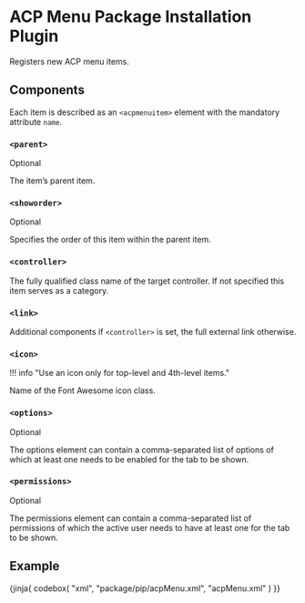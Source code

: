 # ACP Menu Package Installation Plugin

Registers new ACP menu items.

## Components

Each item is described as an `<acpmenuitem>` element with the mandatory attribute `name`.

### `<parent>`

<span class="label label-info">Optional</span>

The item’s parent item.

### `<showorder>`

<span class="label label-info">Optional</span>

Specifies the order of this item within the parent item.

### `<controller>`

The fully qualified class name of the target controller.
If not specified this item serves as a category.

### `<link>`

Additional components if `<controller>` is set,
the full external link otherwise.

### `<icon>`

!!! info "Use an icon only for top-level and 4th-level items."

Name of the Font Awesome icon class.

### `<options>`

<span class="label label-info">Optional</span>

The options element can contain a comma-separated list of options of which at least one needs to be enabled for the tab to be shown.

### `<permissions>`

<span class="label label-info">Optional</span>

The permissions element can contain a comma-separated list of permissions of which the active user needs to have at least one for the tab to be shown.

## Example

{jinja{ codebox(
    "xml",
    "package/pip/acpMenu.xml",
    "acpMenu.xml"
) }}
